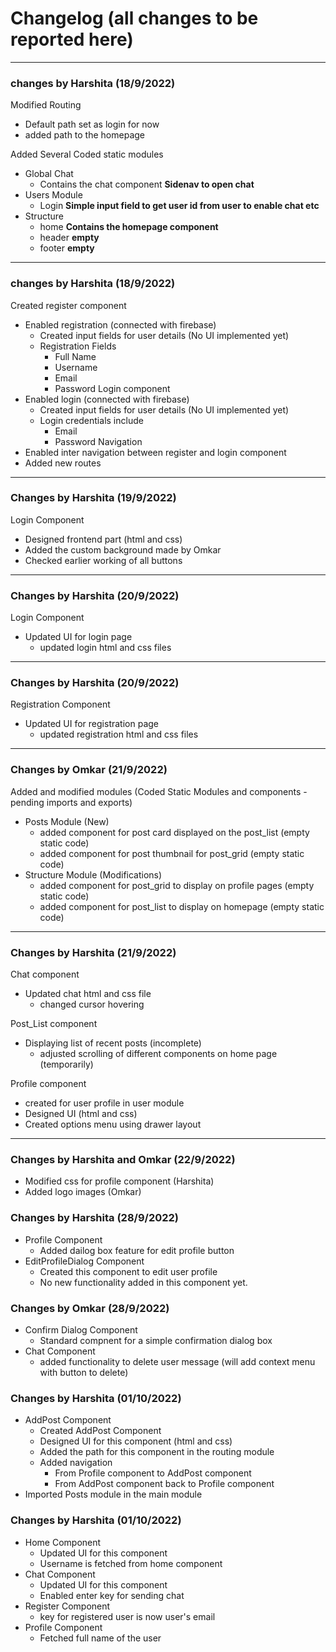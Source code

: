 # Changelog (all changes to be reported here)
<hr>

### changes by Harshita (18/9/2022)
Modified Routing
- Default path set as login for now
- added path to the homepage

Added Several Coded static modules
- Global Chat
  - Contains the chat component <b> Sidenav to open chat</b>
- Users Module
  - Login <b>Simple input field to get user id from user to enable chat etc</b>
- Structure
  - home <b>Contains the homepage component</b>
  - header <b>empty</b>
  - footer <b>empty</b>
<hr>

### changes by Harshita (18/9/2022)
Created register component
- Enabled registration (connected with firebase)
  - Created input fields for user details (No UI implemented yet)
  - Registration Fields
    - Full Name
    - Username
    - Email
    - Password
Login component
- Enabled login (connected with firebase)
  - Created input fields for user details (No UI implemented yet)
  - Login credentials include
    - Email
    - Password
Navigation
- Enabled inter navigation between register and login component
- Added new routes
<hr>

### Changes by Harshita (19/9/2022)
Login Component
- Designed frontend part (html and css)
- Added the custom background made by Omkar
- Checked earlier working of all buttons
<hr>

### Changes by Harshita (20/9/2022)
Login Component
- Updated UI for login page
  - updated login html and css files
<hr>


### Changes by Harshita (20/9/2022)
Registration Component
- Updated UI for registration page
  - updated registration html and css files
<hr>


### Changes by Omkar (21/9/2022)
Added and modified modules (Coded Static Modules and components - pending imports and exports)
- Posts Module (New)
  - added component for post card displayed on the post_list (empty static code)
  - added component for post thumbnail for post_grid (empty static code)
- Structure Module (Modifications)
  - added component for post_grid to display on profile pages (empty static code)
  - added component for post_list to display on homepage (empty static code)
<hr>


### Changes by Harshita (21/9/2022)
Chat component
- Updated chat html and css file
  - changed cursor hovering 

Post_List component
- Displaying list of recent posts (incomplete)  
  - adjusted scrolling of different components on home page (temporarily)

Profile component
- created for user profile in user module
- Designed UI (html and css)
- Created options menu using drawer layout 
<hr>


### Changes by Harshita and Omkar (22/9/2022)
- Modified css for profile component (Harshita)
- Added logo images (Omkar)


### Changes by Harshita (28/9/2022)
- Profile Component
  - Added dailog box feature for edit profile button
- EditProfileDialog Component
  - Created this component to edit user profile
  - No new functionality added in this component yet.



### Changes by Omkar (28/9/2022)
- Confirm Dialog Component
  - Standard compnent for a simple confirmation dialog box
- Chat Component
  - added functionality to delete user message (will add context menu with button to delete)


### Changes by Harshita (01/10/2022)
- AddPost Component
  - Created AddPost Component
  - Designed UI for this component (html and css)
  - Added the path for this component in the routing module
  - Added navigation
    - From Profile component to AddPost component
    - From AddPost component back to Profile component
- Imported Posts module in the main module


### Changes by Harshita (01/10/2022)
- Home Component
  - Updated UI for this component
  - Username is fetched from home component
- Chat Component
  - Updated UI for this component
  - Enabled enter key for sending chat  
- Register Component
  - key for registered user is now user's email
- Profile Component
  - Fetched full name of the user